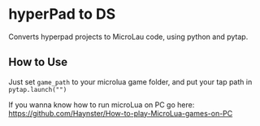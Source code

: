 # hyperPad to DS

Converts hyperpad projects to MicroLau code, using python and pytap.

## How to Use
Just set `game_path` to your microlua game folder, and put your tap path in `pytap.launch("")`  

If you wanna know how to run microLua on PC go here: https://github.com/Haynster/How-to-play-MicroLua-games-on-PC
